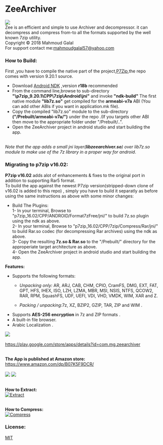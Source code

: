 # ZeeArchiver
![](https://github.com/mahmoudgalal/ZeeArchiver/raw/master/app/src/main/res/drawable-hdpi/zeearchiver.png)      
Zee is an efficient and simple to use Archiver and decompressor. it can decompress and compress from-to all the formats supported by the well known 7zip utility. <br/>Copyright © 2018 Mahmoud Galal <br/>For support contact me:mahmoudgalal57@yahoo.com
<br/>
### How to Build:<br/>
First ,you have to compile the native part of the project,[P7Zip](http://p7zip.sourceforge.net/),the repo comes with version 9.20.1 source.
  - Download [Android NDK](https://developer.android.com/ndk/)  ,version <b>r18b</b> recommended 
  - From the command line,browse to sub-directory <b>"\p7zip_9.20.1\CPP\7zip\Android\jni"</b> and invoke <b>"ndk-build"</b>
  The first native module <b>"lib7z.so"</b> get compiled for the <b>armeabi-v7a</b> ABI (You can add other ABIs if you want in application.mk file).
  - Copy the compiled "lib7z.so" module to the sub-directory <b>("/Prebuilt/armeabi-v7a/")</b> under the repo .(If you targets other ABI then move to the
  appropriate folder under "/Prebuilt/..".
  - Open the ZeeArchiver project in android studio and start building the app.
<br/>
<i>Note that the app adds a small jni layer(<b>libzeearchiver.so</b>) over lib7z.so module to make use of the 7z library in a proper way for android</i>.
<br/> 

### Migrating to p7zip v16.02:<br/>
<b>P7zip v16.02</b> adds alot of enhancements & fixes to the original port in addition to supporting Rar5 format.<br/> 
To build the app against the newest P7zip version(stripped-down clone of v16.02 is added to this repo) ,
simply you have to build it separatly as before using the same instructions as above with some minor changes:
- Build The Plugins:<br/>
  1- In your terminal, Browse to "p7zip_16.02/CPP/ANDROID/Format7zFree/jni/" to build 7z.so plugin using the ndk as above.<br/>
  2- In your terminal, Browse to "p7zip_16.02/CPP/7zip/Compress/Rar/jni/" to build Rar.so codec (for decompressing Rar archives) using the ndk as above.<br/>
  3- Copy the resulting <b>7z.so & Rar.so</b> to the "/Prebuilt/" directory for the approperiate target architecture as above.<br/>
  4- Open the ZeeArchiver project in android studio and start building the app.

<b>Features:</b><br/>

- Supports the following formats:
  - <i>Unpacking only:</i> AR, ARJ, CAB, CHM, CPIO, CramFS, DMG, EXT, FAT, GPT, HFS, IHEX, ISO, LZH, LZMA, MBR, MSI, NSIS, NTFS, QCOW2,     RAR, RPM, SquashFS, UDF, UEFI, VDI, VHD, VMDK, WIM, XAR and Z.
  
  - <i>Packing / unpacking:</i>7z, XZ, BZIP2, GZIP, TAR, ZIP and WIM .
- Supports <b>AES-256 encryption</b> in 7z and ZIP formats .
- A built-in file browser.
- Arabic Localization .

 ![](https://play.google.com/intl/en_us/badges/images/generic/en_badge_web_generic.png)
<br/>   
https://play.google.com/store/apps/details?id=com.mg.zeearchiver

<br/><b>The App is published at Amazon store:</b><br/>
https://www.amazon.com/dp/B07K5F9DCR/
<br/>  
![](https://github.com/mahmoudgalal/ZeeArchiver/raw/master/device-2018-11-03-145756.png)
![](https://github.com/mahmoudgalal/ZeeArchiver/raw/master/device-2018-11-03-150040.png)


<br/><b>How to Extract:</b><br/>
[![Extract](https://img.youtube.com/vi/J96WcGQQ3uI/hqdefault.jpg)](https://www.youtube.com/watch?v=J96WcGQQ3uI)

<br/><b>How to Compress:</b><br/>
[![Compress](https://img.youtube.com/vi/kWQPEnSiC9k/hqdefault.jpg)](https://www.youtube.com/watch?v=kWQPEnSiC9k)


### License:
[MIT](https://raw.githubusercontent.com/mahmoudgalal/ZeeArchiver/master/LICENSE)
